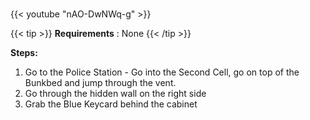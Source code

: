 #####
{{< youtube "nAO-DwNWq-g" >}}

{{< tip >}}
**Requirements** : None
{{< /tip >}}

**Steps:**

1. Go to the Police Station - Go into the Second Cell, go on top of the Bunkbed and jump through the vent.
2. Go through the hidden wall on the right side
3. Grab the Blue Keycard behind the cabinet
